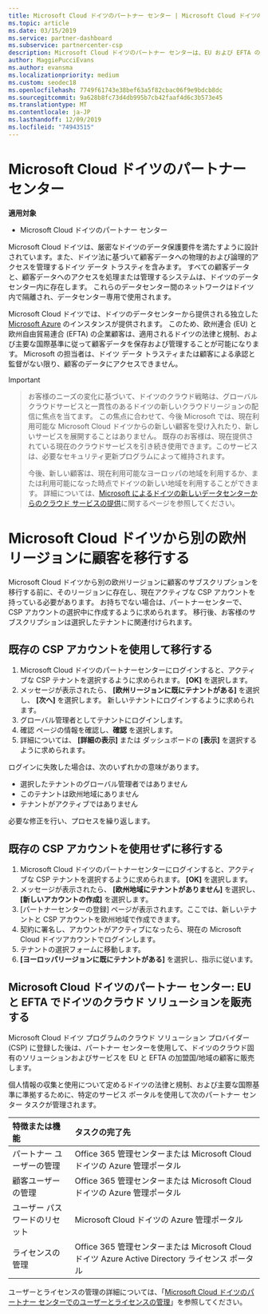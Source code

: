 ```yaml
---
title: Microsoft Cloud ドイツのパートナー センター | Microsoft Cloud ドイツのパートナー センター
ms.topic: article
ms.date: 03/15/2019
ms.service: partner-dashboard
ms.subservice: partnercenter-csp
description: Microsoft Cloud ドイツのパートナー センターは、EU および EFTA の加盟国の顧客に Microsoft クラウド ソリューションを販売する Microsoft パートナー向けのビジネス ポータルです。
author: MaggiePucciEvans
ms.author: evansma
ms.localizationpriority: medium
ms.custom: seodec18
ms.openlocfilehash: 7749f61743e38bef63a5f82cbac06f9e9bdcb8dc
ms.sourcegitcommit: 9a628b8fc73d4db995b7cb42faaf4d6c3b573e45
ms.translationtype: MT
ms.contentlocale: ja-JP
ms.lasthandoff: 12/09/2019
ms.locfileid: "74943515"
---
```

# <a name="partner-center-for-microsoft-cloud-germany"></a>Microsoft Cloud ドイツのパートナー センター

**適用対象**

-  Microsoft Cloud ドイツのパートナー センター

Microsoft Cloud ドイツは、厳密なドイツのデータ保護要件を満たすように設計されています。また、ドイツ法に基づいて顧客データへの物理的および論理的アクセスを管理するドイツ データ トラスティを含みます。 すべての顧客データと、顧客データへのアクセスを処理または管理するシステムは、ドイツのデータセンター内に存在します。 これらのデータセンター間のネットワークはドイツ内で隔離され、データセンター専用で使用されます。

Microsoft Cloud ドイツでは、ドイツのデータセンターから提供される独立した [Microsoft Azure](https://go.microsoft.com/fwlink/?linkid=847992) のインスタンスが提供されます。 このため、欧州連合 (EU) と欧州自由貿易連合 (EFTA) の企業顧客は、適用されるドイツの法律と規制、および主要な国際基準に従って顧客データを保存および管理することが可能になります。 Microsoft の担当者は、ドイツ データ トラスティまたは顧客による承認と監督がない限り、顧客のデータにアクセスできません。

> [!IMPORTANT]

> お客様のニーズの変化に基づいて、ドイツのクラウド戦略は、グローバルクラウドサービスと一貫性のあるドイツの新しいクラウドリージョンの配信に焦点を当てます。 この焦点に合わせて、今後 Microsoft では、現在利用可能な Microsoft Cloud ドイツからの新しい顧客を受け入れたり、新しいサービスを展開することはありません。 既存のお客様は、現在提供されている現在のクラウドサービスを引き続き使用できます。このサービスは、必要なセキュリティ更新プログラムによって維持されます。 
> 
> 今後、新しい顧客は、現在利用可能なヨーロッパの地域を利用するか、または利用可能になった時点でドイツの新しい地域を利用することができます。 詳細については、[Microsoft によるドイツの新しいデータセンターからのクラウド サービスの提供](https://news.microsoft.com/europe/2018/08/31/microsoft-to-deliver-cloud-services-from-new-datacentres-in-germany-in-2019-to-meet-evolving-customer-needs/)に関するページを参照してください。 

# <a name="migrate-customers-from-microsoft-cloud-germany-to-another-european-region"></a>Microsoft Cloud ドイツから別の欧州リージョンに顧客を移行する
Microsoft Cloud ドイツから別の欧州リージョンに顧客のサブスクリプションを移行する前に、そのリージョンに存在し、現在アクティブな CSP アカウントを持っている必要があります。 お持ちでない場合は、パートナーセンターで、CSP アカウントの選択中に作成するように求められます。 移行後、お客様のサブスクリプションは選択したテナントに関連付けられます。

## <a name="migrate-with-an-existing-csp-account"></a>既存の CSP アカウントを使用して移行する
1.  Microsoft Cloud ドイツのパートナーセンターにログインすると、アクティブな CSP テナントを選択するように求められます。 **[OK]** を選択します。
2.  メッセージが表示されたら、 **[欧州リージョンに既にテナントがある]** を選択し、 **[次へ]** を選択します。 新しいテナントにログインするように求められます。 
3.  グローバル管理者としてテナントにログインします。
4.  確認 ページの情報を確認し、**確認** を選択します。
5.  詳細については、 **[詳細の表示]** または ダッシュボードの **[表示]** を選択するように求められます。 

ログインに失敗した場合は、次のいずれかの意味があります。
- 選択したテナントのグローバル管理者ではありません
- このテナントは欧州地域にありません
- テナントがアクティブではありません

必要な修正を行い、プロセスを繰り返します。

## <a name="migrate-without-an-existing-csp-account"></a>既存の CSP アカウントを使用せずに移行する
1.  Microsoft Cloud ドイツのパートナーセンターにログインすると、アクティブな CSP テナントを選択するように求められます。 **[OK]** を選択します。
2.  メッセージが表示されたら、 **[欧州地域にテナントがありません]** を選択し、 **[新しいアカウントの作成]** を選択します。 
3.  [パートナーセンターの登録] ページが表示されます。ここでは、新しいテナントと CSP アカウントを欧州地域で作成できます。 
4.  契約に署名し、アカウントがアクティブになったら、現在の Microsoft Cloud ドイツアカウントでログインします。
5.  テナントの選択フォームに移動します。
6.  **[ヨーロッパリージョンに既にテナントがある]** を選択し、指示に従います。

## <a name="partner-center-for-microsoft-cloud-germany-selling-german-cloud-solutions-in-eu-and-efta"></a>Microsoft Cloud ドイツのパートナー センター: EU と EFTA でドイツのクラウド ソリューションを販売する

Microsoft Cloud ドイツ プログラムのクラウド ソリューション プロバイダー (CSP) に登録した後は、パートナー センターを使用して、ドイツのクラウド固有のソリューションおよびサービスを EU と EFTA の加盟国/地域の顧客に販売します。 

個人情報の収集と使用について定めるドイツの法律と規制、および主要な国際基準に準拠するために、特定のサービス ポータルを使用して次のパートナー センター タスクが管理されます。 

特徴または機能 | タスクの完了先
:--- | :---
パートナー ユーザーの管理 | Office 365 管理センターまたは Microsoft Cloud ドイツの Azure 管理ポータル
顧客ユーザーの管理 | Office 365 管理センターまたは Microsoft Cloud ドイツの Azure 管理ポータル
ユーザー パスワードのリセット | Microsoft Cloud ドイツの Azure 管理ポータル
ライセンスの管理 | Office 365 管理センターまたは Microsoft Cloud ドイツ Azure Active Directory ライセンス ポータル


ユーザーとライセンスの管理の詳細については、「[Microsoft Cloud ドイツのパートナー センターでのユーザーとライセンスの管理](user-management-in-partner-center-for-microsoft-cloud-germany.md)」を参照してください。


